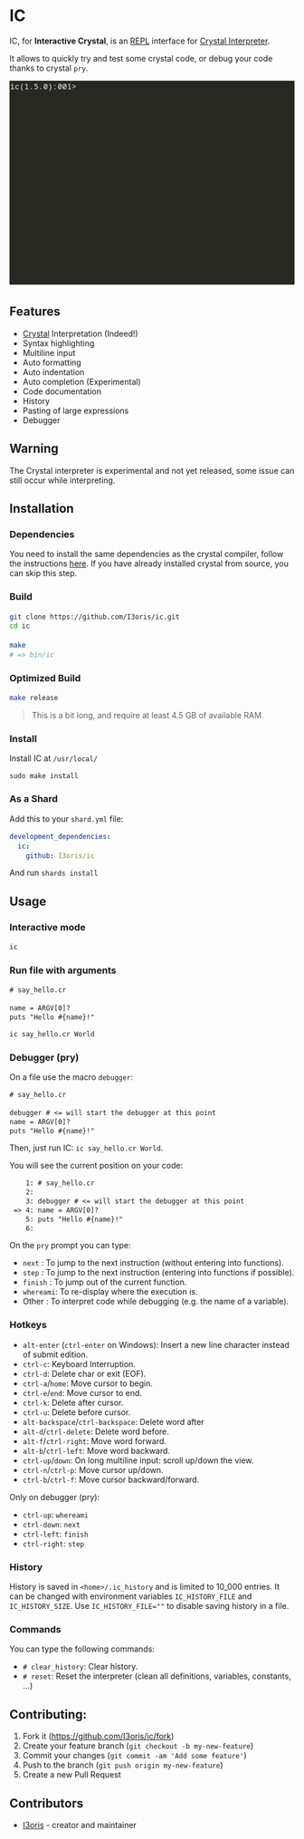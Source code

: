 # IC

IC, for **Interactive Crystal**, is an [REPL](https://en.wikipedia.org/wiki/Read%E2%80%93eval%E2%80%93print_loop) interface for [Crystal Interpreter](https://crystal-lang.org/2021/12/29/crystal-i.html).

It allows to quickly try and test some crystal code, or debug your code thanks to crystal `pry`.

![](./hello_ic.gif)

## Features

* [Crystal](https://crystal-lang.org) Interpretation (Indeed!)
* Syntax highlighting
* Multiline input
* Auto formatting
* Auto indentation
* Auto completion (Experimental)
* Code documentation
* History
* Pasting of large expressions
* Debugger

## Warning

The Crystal interpreter is experimental and not yet released, some issue can still occur while interpreting.

## Installation

### Dependencies

You need to install the same dependencies as the crystal compiler, follow the instructions [here](https://github.com/crystal-lang/crystal/wiki/All-required-libraries). If you have already installed crystal from source, you can skip this step.

### Build

```sh
git clone https://github.com/I3oris/ic.git
cd ic

make
# => bin/ic
```

### Optimized Build
```sh
make release
```
> This is a bit long, and require at least 4.5 GB of available RAM.

### Install

Install IC at `/usr/local/`
```
sudo make install
```

### As a Shard

Add this to your `shard.yml` file:

```yaml
development_dependencies:
  ic:
    github: I3oris/ic
```

And run `shards install`

## Usage

### Interactive mode
```sh
ic
```

### Run file with arguments
```cr
# say_hello.cr

name = ARGV[0]?
puts "Hello #{name}!"
```

```sh
ic say_hello.cr World
```

### Debugger (pry)

On a file use the macro `debugger`:
```cr
# say_hello.cr

debugger # <= will start the debugger at this point
name = ARGV[0]?
puts "Hello #{name}!"
```
Then, just run IC: `ic say_hello.cr World`.

You will see the current position on your code:
```cr
    1: # say_hello.cr
    2:
    3: debugger # <= will start the debugger at this point
 => 4: name = ARGV[0]?
    5: puts "Hello #{name}!"
    6:
```
On the `pry` prompt you can type:
* `next`    : To jump to the next instruction (without entering into functions).
* `step`    : To jump to the next instruction (entering into functions if possible).
* `finish`  : To jump out of the current function.
* `whereami`: To re-display where the execution is.
* Other     : To interpret code while debugging (e.g. the name of a variable).

### Hotkeys
* `alt-enter` (`ctrl-enter` on Windows): Insert a new line character instead of submit edition.
* `ctrl-c`: Keyboard Interruption.
* `ctrl-d`: Delete char or exit (EOF).
* `ctrl-a`/`home`: Move cursor to begin.
* `ctrl-e`/`end`: Move cursor to end.
* `ctrl-k`: Delete after cursor.
* `ctrl-u`: Delete before cursor.
* `alt-backspace`/`ctrl-backspace`: Delete word after
* `alt-d`/`ctrl-delete`: Delete word before.
* `alt-f`/`ctrl-right`: Move word forward.
* `alt-b`/`ctrl-left`: Move word backward.
* `ctrl-up`/`down`: On long multiline input: scroll up/down the view.
* `ctrl-n`/`ctrl-p`: Move cursor up/down.
* `ctrl-b`/`ctrl-f`: Move cursor backward/forward.

Only on debugger (pry):
* `ctrl-up`: `whereami`
* `ctrl-down`: `next`
* `ctrl-left`: `finish`
* `ctrl-right`: `step`

### History

History is saved in `<home>/.ic_history` and is limited to 10_000 entries. It can be changed with environment variables `IC_HISTORY_FILE` and `IC_HISTORY_SIZE`. Use `IC_HISTORY_FILE=""` to disable saving history in a file.

### Commands
You can type the following commands:
* `# clear_history`: Clear history.
* `# reset`: Reset the interpreter (clean all definitions, variables, constants, ...)

## Contributing:

1. Fork it (<https://github.com/I3oris/ic/fork>)
2. Create your feature branch (`git checkout -b my-new-feature`)
3. Commit your changes (`git commit -am 'Add some feature'`)
4. Push to the branch (`git push origin my-new-feature`)
5. Create a new Pull Request

## Contributors

- [I3oris](https://github.com/I3oris) - creator and maintainer

